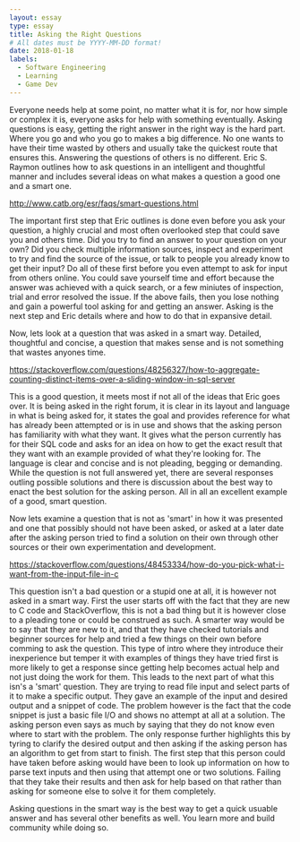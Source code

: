 ```yaml
---
layout: essay
type: essay
title: Asking the Right Questions
# All dates must be YYYY-MM-DD format!
date: 2018-01-18
labels:
  - Software Engineering
  - Learning
  - Game Dev
---
```

Everyone needs help at some point, no matter what it is for, nor how simple or complex it is, everyone asks for help
with something eventually.  Asking questions is easy, getting the right answer in the right way is the hard part.  Where
you go and who you go to makes a big difference.  No one wants to have their time wasted by others and usually take the 
quickest route that ensures this.  Answering the questions of others is no different.  Eric S. Raymon outlines how to ask
questions in an intelligent and thoughtful manner and includes several ideas on what makes a question a good one and a 
smart one.

http://www.catb.org/esr/faqs/smart-questions.html

  The important first step that Eric outlines is done even before you ask your question, a highly crucial and most often
overlooked step that could save you and others time.  Did you try to find an answer to your question on your own?  Did
you check multiple information sources, inspect and experiment to try and find the source of the issue, or talk to 
people you already know to get their input?  Do all of these first before you even attempt to ask for input from others
online.  You could save yourself time and effort because the answer was achieved with a quick search, or a few miniutes
of inspection, trial and error resolved the issue.  If the above fails, then you lose nothing and gain a powerful tool
asking for and getting an answer. Asking is the next step and Eric details where and how to do that in expansive detail.

  Now, lets look at a question that was asked in a smart way.  Detailed, thoughtful and concise, a question that makes
sense and is not something that wastes anyones time.
  
https://stackoverflow.com/questions/48256327/how-to-aggregate-counting-distinct-items-over-a-sliding-window-in-sql-server
  
  This is a good question, it meets most if not all of the ideas that Eric goes over.  It is being asked in the right forum,
it is clear in its layout and language in what is being asked for, it states the goal and provides reference for what has
already been attempted or is in use and shows that the asking person has familiarity with what they want.  It gives what
the person currently has for their SQL code and asks for an idea on how to get the exact result that they want with an 
example provided of what they're looking for. The language is clear and concise and is not pleading, begging or demanding.
While the question is not full answered yet, there are several responses outling possible solutions and there is discussion
about the best way to enact the best solution for the asking person.  All in all an excellent example of a good, smart question.
  
  Now lets examine a question that is not as 'smart' in how it was presented and one that possibly should not have been asked,
or asked at a later date after the asking person tried to find a solution on their own through other sources or their own
experimentation and development.

https://stackoverflow.com/questions/48453334/how-do-you-pick-what-i-want-from-the-input-file-in-c

  This question isn't a bad question or a stupid one at all, it is however not asked in a smart way. First the user starts off
with the fact that they are new to C code and StackOverflow, this is not a bad thing but it is however close to a pleading tone
or could be construed as such.  A smarter way would be to say that they are new to it, and that they have checked tutorials and
beginner sources for help and tried a few things on their own before comming to ask the question.  This type of intro where they
introduce their inexperience but temper it with examples of things they have tried first is more likely to get a response since
getting help becomes actual help and not just doing the work for them.  This leads to the next part of what this isn's a 'smart'
question.  They are trying to read file input and select parts of it to make a specific output.  They gave an example of the
input and desired output and a snippet of code. The problem however is the fact that the code snippet is just a basic file I/O
and shows no attempt at all at a solution.  The asking person even says as much by saying that they do not know even where to start
with the problem.  The only response further highlights this by tyring to clarify the desired output and then asking if the asking
person has an algorithm to get from start to finish.  The first step that this person could have taken before asking would have been
to look up information on how to parse text inputs and then using that attempt one or two solutions.  Failing that they take their
results and then ask for help based on that rather than asking for someone else to solve it for them completely.

  Asking questions in the smart way is the best way to get a quick usuable answer and has several other benefits as well.  You learn
more and build community while doing so.
